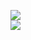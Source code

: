 [![](https://img.shields.io/badge/Made%20With-Github%20Spray-lightgrey.svg?style=for-the-badge&logo=github)](https://github.com/Annihil/github-spray#30246)  
[![](https://i.imgur.com/2DrTn0Z.gif)](https://github.com/Annihil/github-spray)